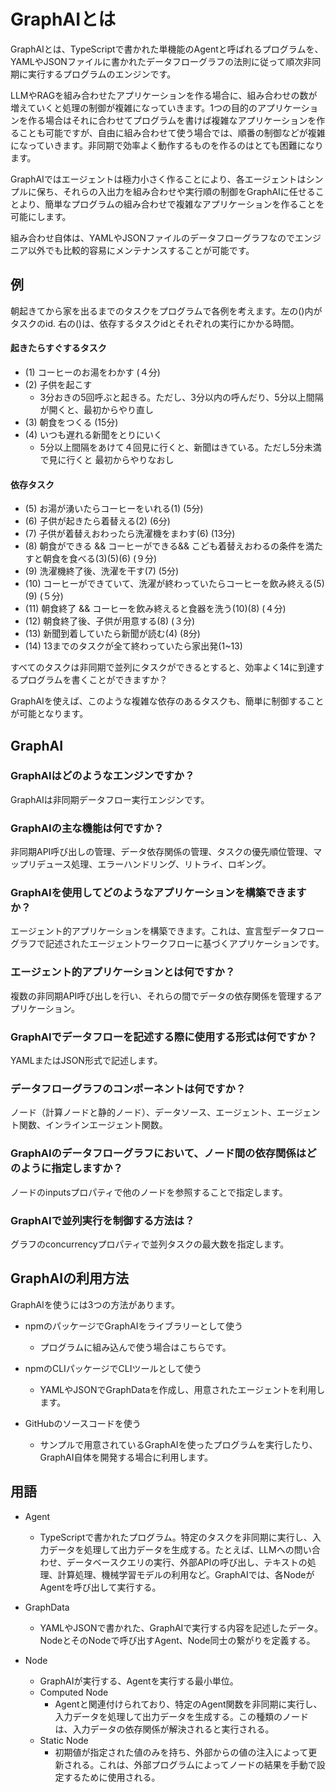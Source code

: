 # GraphAIとは

GraphAIとは、TypeScriptで書かれた単機能のAgentと呼ばれるプログラムを、YAMLやJSONファイルに書かれたデータフローグラフの法則に従って順次非同期に実行するプログラムのエンジンです。

LLMやRAGを組み合わせたアプリケーションを作る場合に、組み合わせの数が増えていくと処理の制御が複雑になっていきます。1つの目的のアプリケーションを作る場合はそれに合わせてプログラムを書けば複雑なアプリケーションを作ることも可能ですが、自由に組み合わせて使う場合では、順番の制御などが複雑になっていきます。非同期で効率よく動作するものを作るのはとても困難になります。

GraphAIではエージェントは極力小さく作ることにより、各エージェントはシンプルに保ち、それらの入出力を組み合わせや実行順の制御をGraphAIに任せることより、簡単なプログラムの組み合わせで複雑なアプリケーションを作ることを可能にします。

組み合わせ自体は、YAMLやJSONファイルのデータフローグラフなのでエンジニア以外でも比較的容易にメンテナンスすることが可能です。


## 例

朝起きてから家を出るまでのタスクをプログラムで各例を考えます。左の()内がタスクのid. 右の()は、依存するタスクidとそれぞれの実行にかかる時間。

#### 起きたらすぐするタスク

- (1) コーヒーのお湯をわかす (４分)
- (2) 子供を起こす
  - 3分おきの5回呼ぶと起きる。ただし、3分以内の呼んだり、5分以上間隔が開くと、最初からやり直し
- (3) 朝食をつくる (15分)
- (4) いつも遅れる新聞をとりにいく
  - 5分以上間隔をあけて４回見に行くと、新聞はきている。ただし5分未満で見に行くと 最初からやりなおし

#### 依存タスク

- (5) お湯が湧いたらコーヒーをいれる(1)	(5分)
- (6) 子供が起きたら着替える(2)	(6分)
- (7) 子供が着替えおわったら洗濯機をまわす(6) (13分)
- (8) 朝食ができる && コーヒーができる&& こども着替えおわるの条件を満たすと朝食を食べる(3)(5)(6) (９分)
- (9) 洗濯機終了後、洗濯を干す(7) (5分)
- (10) コーヒーができていて、洗濯が終わっていたらコーヒーを飲み終える(5)(9) (５分)
- (11) 朝食終了 && コーヒーを飲み終えると食器を洗う(10)(8) (４分)
- (12) 朝食終了後、子供が用意する(8) (３分)
- (13) 新聞到着していたら新聞が読む(4) (8分)
- (14) 13までのタスクが全て終わっていたら家出発(1~13)


すべてのタスクは非同期で並列にタスクができるとすると、効率よく14に到達するプログラムを書くことができますか？

GraphAIを使えば、このような複雑な依存のあるタスクも、簡単に制御することが可能となります。

## GraphAI

### GraphAIはどのようなエンジンですか？

 GraphAIは非同期データフロー実行エンジンです。

### GraphAIの主な機能は何ですか？

非同期API呼び出しの管理、データ依存関係の管理、タスクの優先順位管理、マップリデュース処理、エラーハンドリング、リトライ、ロギング。

###  GraphAIを使用してどのようなアプリケーションを構築できますか？

エージェント的アプリケーションを構築できます。これは、宣言型データフローグラフで記述されたエージェントワークフローに基づくアプリケーションです。

### エージェント的アプリケーションとは何ですか？

複数の非同期API呼び出しを行い、それらの間でデータの依存関係を管理するアプリケーション。
###  GraphAIでデータフローを記述する際に使用する形式は何ですか？

YAMLまたはJSON形式で記述します。
### データフローグラフのコンポーネントは何ですか？

ノード（計算ノードと静的ノード）、データソース、エージェント、エージェント関数、インラインエージェント関数。
### GraphAIのデータフローグラフにおいて、ノード間の依存関係はどのように指定しますか？

ノードのinputsプロパティで他のノードを参照することで指定します。

### GraphAIで並列実行を制御する方法は？

グラフのconcurrencyプロパティで並列タスクの最大数を指定します。

## GraphAIの利用方法

GraphAIを使うには3つの方法があります。

- npmのパッケージでGraphAIをライブラリーとして使う

  - プログラムに組み込んで使う場合はこちらです。
- npmのCLIパッケージでCLIツールとして使う
  - YAMLやJSONでGraphDataを作成し、用意されたエージェントを利用します。

- GitHubのソースコードを使う
  -  サンプルで用意されているGraphAIを使ったプログラムを実行したり、GraphAI自体を開発する場合に利用します。


## 用語

- Agent
  - TypeScriptで書かれたプログラム。特定のタスクを非同期に実行し、入力データを処理して出力データを生成する。たとえば、LLMへの問い合わせ、データベースクエリの実行、外部APIの呼び出し、テキストの処理、計算処理、機械学習モデルの利用など。GraphAIでは、各NodeがAgentを呼び出して実行する。

- GraphData
  - YAMLやJSONで書かれた、GraphAIで実行する内容を記述したデータ。NodeとそのNodeで呼び出すAgent、Node同士の繋がりを定義する。

- Node
  - GraphAIが実行する、Agentを実行する最小単位。
  - Computed Node
     - Agentと関連付けられており、特定のAgent関数を非同期に実行し、入力データを処理して出力データを生成する。この種類のノードは、入力データの依存関係が解決されると実行される。
  - Static Node
    - 初期値が指定された値のみを持ち、外部からの値の注入によって更新される。これは、外部プログラムによってノードの結果を手動で設定するために使用される。

